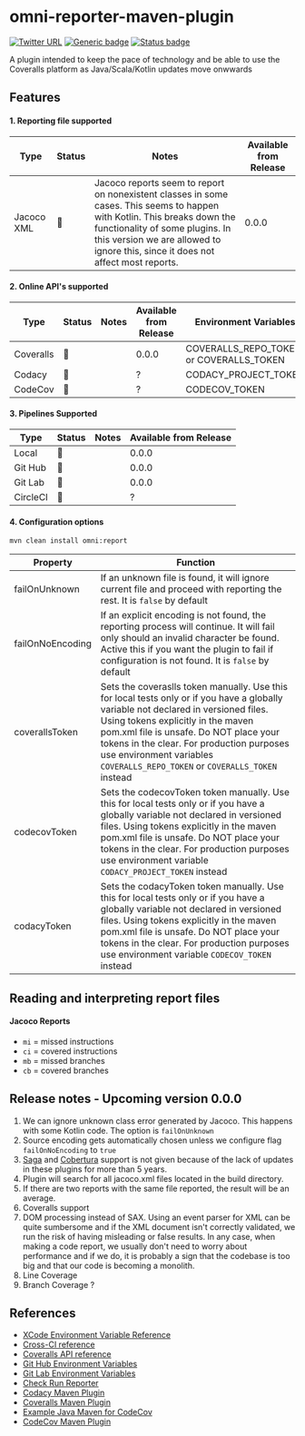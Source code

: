 # omni-reporter-maven-plugin

[![Twitter URL](https://img.shields.io/twitter/url?logoColor=blue&style=social&url=https%3A%2F%2Fimg.shields.io%2Ftwitter%2Furl%3Fstyle%3Dsocial)](https://twitter.com/intent/tweet?text=%20Checkout%20this%20%40github%20repo%20by%20%40joaofse%20%F0%9F%91%A8%F0%9F%8F%BD%E2%80%8D%F0%9F%92%BB%3A%20https%3A//github.com/JEsperancinhaOrg/omni-reporter-maven-plugin)
[![Generic badge](https://img.shields.io/static/v1.svg?label=GitHub&message=omni-reporter-maven-plugin&color=informational)](https://github.com/JEsperancinhaOrg/omni-reporter-maven-plugin)
[![Status badge](https://img.shields.io/static/v1.svg?label=Status&message=Under%20Construction%20🚧&color=informational)](https://github.com/JEsperancinhaOrg/omni-reporter-maven-plugin)

A plugin intended to keep the pace of technology and be able to use the Coveralls platform as  Java/Scala/Kotlin updates move onwwards

## Features

#### 1. Reporting file supported

| Type       | Status | Notes                                                                                                                                                                                                                                           | Available from Release |
|------------|--------|-------------------------------------------------------------------------------------------------------------------------------------------------------------------------------------------------------------------------------------------------|------------------------|
| Jacoco XML | 🚧     | Jacoco reports seem to report on nonexistent classes in some cases. This seems to happen with Kotlin. This breaks down the functionality of some plugins. In this version we are allowed to ignore this, since it does not affect most reports. | 0.0.0                  |

#### 2. Online API's supported

| Type      | Status |Notes| Available from Release | Environment Variables |
|-----------|--------|---|------------------------|---|
| Coveralls | 🚧     | | 0.0.0                  |COVERALLS_REPO_TOKEN or COVERALLS_TOKEN|
| Codacy    | 🚧     | | ?                      |CODACY_PROJECT_TOKEN|
| CodeCov   | 🚧     | | ?                      |CODECOV_TOKEN|

#### 3. Pipelines Supported


| Type     | Status |Notes| Available from Release |
|----------|--------|---|------------------------|
| Local    | 🚧     | | 0.0.0                  |
| Git Hub  | 🚧     | | 0.0.0                  |
| Git Lab  | 🚧     | | 0.0.0                  |
| CircleCI | 🚧     | | ?                      |

#### 4. Configuration options

```shell
mvn clean install omni:report
```

| Property         | Function                                                                                                                                                                                                                                                                                                                                        |
|------------------|-------------------------------------------------------------------------------------------------------------------------------------------------------------------------------------------------------------------------------------------------------------------------------------------------------------------------------------------------|
| failOnUnknown    | If an unknown file is found, it will ignore current file and proceed with reporting the rest. It is `false` by default                                                                                                                                                                                                                          |
| failOnNoEncoding | If an explicit encoding is not found, the reporting process will continue. It will fail only should an invalid character be found. Active this if you want the plugin to fail if configuration is not found. It is `false` by default                                                                                                           |
| coverallsToken   | Sets the coveraslls token manually. Use this for local tests only or if you have a globally variable not declared in versioned files. Using tokens explicitly in the maven pom.xml file is unsafe. Do NOT place your tokens in the clear. For production purposes use environment variables `COVERALLS_REPO_TOKEN` or `COVERALLS_TOKEN` instead |
| codecovToken     | Sets the codecovToken token manually. Use this for local tests only or if you have a globally variable not declared in versioned files. Using tokens explicitly in the maven pom.xml file is unsafe. Do NOT place your tokens in the clear. For production purposes use environment variable `CODACY_PROJECT_TOKEN` instead                     |
| codacyToken      | Sets the codacyToken token manually. Use this for local tests only or if you have a globally variable not declared in versioned files. Using tokens explicitly in the maven pom.xml file is unsafe. Do NOT place your tokens in the clear. For production purposes use environment variable `CODECOV_TOKEN` instead|

## Reading and interpreting report files

#### Jacoco Reports

- `mi` = missed instructions
- `ci` = covered instructions
- `mb` = missed branches
- `cb` = covered branches

## Release notes - Upcoming version 0.0.0

1. We can ignore unknown class error generated by Jacoco. This happens with some Kotlin code. The option is `failOnUnknown`
2. Source encoding gets automatically chosen unless we configure flag `failOnNoEncoding` to `true`
3. [Saga](https://timurstrekalov.github.io/saga/) and [Cobertura](https://www.mojohaus.org/cobertura-maven-plugin/) support is not given because of the lack of updates in these plugins for more than 5 years.
4. Plugin will search for all jacoco.xml files located in the build directory.
5. If there are two reports with the same file reported, the result will be an average.
6. Coveralls support
7. DOM processing instead of SAX. Using an event parser for XML can be quite sumbersome and if the XML document isn't correctly validated, we run the risk of having misleading or false results. In any case, when making a code report, we usually don't need to worry about performance and if we do, it is probably a sign that the codebase is too big and that our code is becoming a monolith.
8. Line Coverage
9. Branch Coverage ?

## References

- [XCode Environment Variable Reference](https://developer.apple.com/documentation/xcode/environment-variable-reference)
- [Cross-CI reference](https://github.com/streamich/cross-ci)
- [Coveralls API reference](https://docs.coveralls.io/api-reference)
- [Git Hub Environment Variables](https://docs.github.com/en/actions/learn-github-actions/environment-variables)
- [Git Lab Environment Variables](https://docs.gitlab.com/ee/ci/variables/predefined_variables.html)
- [Check Run Reporter](https://github.com/marketplace/check-run-reporter)
- [Codacy Maven Plugin](https://github.com/halkeye/codacy-maven-plugin)
- [Coveralls Maven Plugin](https://github.com/trautonen/coveralls-maven-plugin)
- [Example Java Maven for CodeCov](https://github.com/codecov/example-java-maven)
- [CodeCov Maven Plugin](https://github.com/alexengrig/codecov-maven-plugin)
